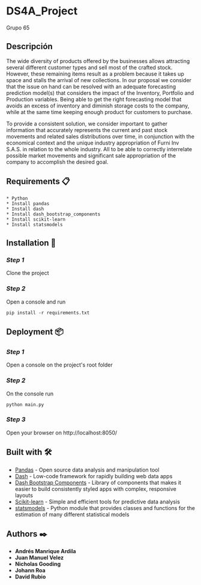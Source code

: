 # DS4A_Project
Grupo 65

## Descripción

The wide diversity of products offered by the businesses allows attracting several different customer types and sell most of the crafted stock. However, these remaining items result as a problem because it takes up space and stalls the arrival of new collections. In our proposal we consider that the issue on hand can be resolved with an adequate forecasting prediction model(s) that considers the impact of the Inventory, Portfolio and Production variables. Being able to get the right forecasting model that avoids an excess of inventory and diminish storage costs to the company, while at the same time keeping enough product for customers to purchase.
 
To provide a consistent solution, we consider important to gather information that accurately represents the current and past stock movements and related sales distributions over time, in conjunction with the economical context and the unique industry appropriation of Furni Inv S.A.S. in relation to the whole industry. All to be able to correctly interrelate possible market movements and significant sale appropriation of the company to accomplish the desired goal.



## Requirements 📋
```
* Python
* Install pandas
* Install dash
* Install dash_bootstrap_components
* Install scikit-learn
* Install statsmodels
```

## Installation 🔧
### _Step 1_

Clone the project

### _Step 2_
Open a console and run
```
pip install -r requirements.txt
```

## Deployment 📦

### _Step 1_
Open a console on the project's root folder

### _Step 2_
On the console run
```
python main.py
```
### _Step 3_
Open your browser on http://localhost:8050/

## Built with 🛠️

* [Pandas](https://pandas.pydata.org/) - Open source data analysis and manipulation tool
* [Dash](https://dash.plotly.com/) - Low-code framework for rapidly building web data apps
* [Dash Bootstrap Components](https://dash-bootstrap-components.opensource.faculty.ai/) -  Library of components that makes it easier to build consistently styled apps with complex, responsive layouts
* [Scikit-learn](https://scikit-learn.org/) - Simple and efficient tools for predictive data analysis
* [statsmodels](https://www.statsmodels.org/stable/index.html) - Python module that provides classes and functions for the estimation of many different statistical models

## Authors ✒️

* **Andrés Manrique Ardila** 
* **Juan Manuel Velez** 
* **Nicholas Gooding** 
* **Johann Roa**
* **David Rubio**
